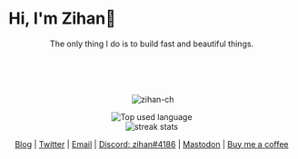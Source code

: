 # Hi, I'm Zihan🚀

<p align="center">
  The only thing I do is to build fast and beautiful things.
</p>

<br />
<br />
<br />

<p align="center">&nbsp;<img align="center" src="https://github-readme-stats.vercel.app/api?username=zihan-ch&show_icons=true&locale=en&theme=graywhite" alt="zihan-ch" /></p>

<div align="center">
  <img src="https://github-readme-stats.vercel.app/api/top-langs/?username=zihan-ch&layout=compact&theme=graywhite" alt="Top used language" />
</div>

<div align="center">
  <img src="https://streak-stats.demolab.com?user=zihan-ch&hide_border=true&border_radius=5&theme=graywhite" alt="streak stats" />
</div>

<p align="center">
  <a href="https://zihan.ga">Blog</a> | <a href="https://twitter.com/zihanch">Twitter</a> | <a href="mailto:me@zihan.ga">Email</a> | <a href="https://discord.com/">Discord: zihan#4186</a> | <a rel="me" href="https://mas.to/@zihan">Mastodon</a> | <a href="https://ko-fi.com/zihanch">Buy me a coffee</a>
</p>

